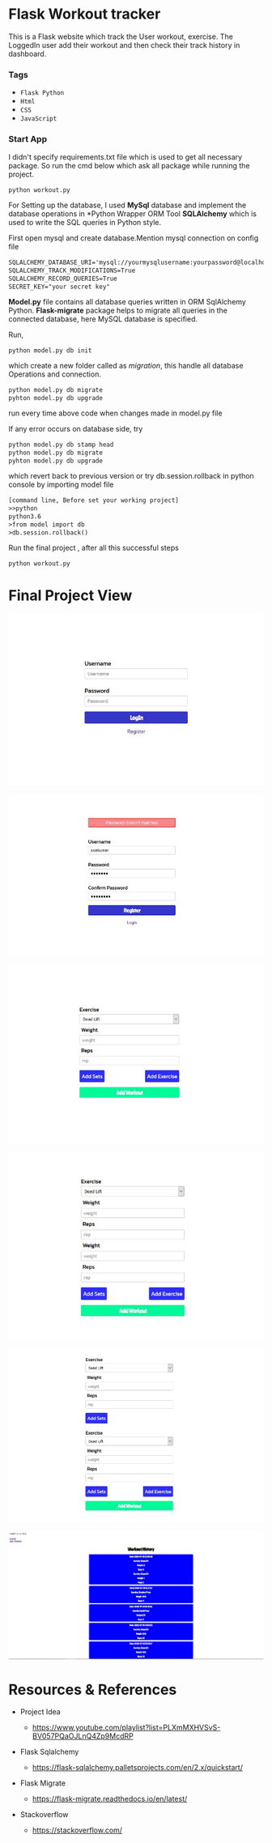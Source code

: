 # Flask Workout tracker 
  This is a Flask website which track the User workout, exercise.
  The LoggedIn user add their workout and then check their track history in dashboard.
  
### Tags
  * `Flask Python`
  * `Html`
  * `CSS`
  * `JavaScript`


### Start App

I didn't specify requirements.txt file which is used to get all necessary package. So run the cmd below which ask all package while running the project.

    python workout.py

For Setting up the database, I used **MySql** database and implement the database operations in *Python Wrapper ORM Tool **SQLAlchemy** which is used to write the SQL queries in Python style. 

First open mysql and create database.Mention mysql connection on config file

    SQLALCHEMY_DATABASE_URI='mysql://yourmysqlusername:yourpassword@localhost/yourdatabasename'
    SQLALCHEMY_TRACK_MODIFICATIONS=True
    SQLALCHEMY_RECORD_QUERIES=True
    SECRET_KEY="your secret key"


**Model.py** file contains all database queries written in ORM SqlAlchemy Python.
**Flask-migrate** package helps to migrate all queries in the connected database,
  here MySQL database is specified.

Run,
   
    python model.py db init

which create a new folder called as *migration*, this handle all database Operations and connection.

    python model.py db migrate
    pyhton model.py db upgrade

run every time above code when changes made in model.py file

If any error occurs on database side, try

    python model.py db stamp head
    python model.py db migrate
    pyhton model.py db upgrade
which revert back to previous version or 
try db.session.rollback in python console by importing model file

    [command line, Before set your working project]
    >>python
    python3.6
    >from model import db
    >db.session.rollback()
    
Run the final project , after all this successful steps

    python workout.py
    
# Final Project View

![Login](showResult/login.JPG)

![Login](showResult/register.JPG)

![Login](showResult/addworkout1.JPG)

![Login](showResult/addworkout2.JPG)

![Login](showResult/addworkout3.JPG)

![Login](showResult/addworkout4.JPG)

# Resources & References

*   Project Idea
    *   https://www.youtube.com/playlist?list=PLXmMXHVSvS-BV057PQaOJLnQ4Zp9McdRP

*   Flask Sqlalchemy
    *  https://flask-sqlalchemy.palletsprojects.com/en/2.x/quickstart/   

*   Flask Migrate
    *   https://flask-migrate.readthedocs.io/en/latest/
       
*   Stackoverflow
    *   https://stackoverflow.com/

